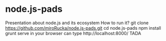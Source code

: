node.js-pads
============

Presentation about node.js and its ecosystem
How to run it?
git clone https://github.com/miroRucka/node.js-pads.git
cd node.js-pads
npm install
grunt serve
in your browser can type http://localhost:8000/
TADA
